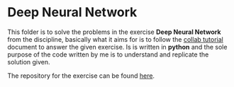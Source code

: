 # Deep Neural Network

This folder is to solve the problems in the exercise **Deep Neural Network** from the discipline, basically what it aims for is to follow the [collab tutorial] document to answer the given exercise. Is is written in **python** and the sole purpose of the code written by me is to understand and replicate the solution given.

The repository for the exercise can be found [here].

[collab tutorial]: <https://colab.research.google.com/drive/19vDasdUI-BJwxL25zgKrr_8JP5yM2BeZ>

[here]: <https://github.com/tfvieira/deep-learning/tree/main/tasks/3%20Deep%20Neural%20Network>